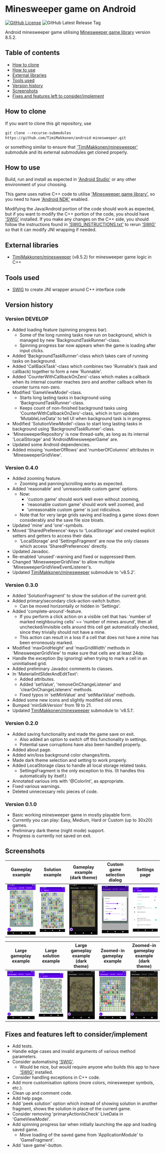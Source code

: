 # Minesweeper game on Android

[![GitHub License](https://img.shields.io/github/license/TimiMakkonen/android-minesweeper)](/LICENSE)
![GitHub Latest Release Tag](https://img.shields.io/github/v/tag/TimiMakkonen/android-minesweeper)

Android minesweeper game utilising [Minesweeper game library](https://github.com/TimiMakkonen/minesweeper) version 8.5.2.

## Table of contents

* [How to clone](#how-to-clone)
* [How to use](#how-to-use)
* [External libraries](#external-libraries)
* [Tools used](#tools-used)
* [Version history](#version-history)
* [Screenshots](#screenshots)
* [Fixes and features left to consider/implement](#fixes-and-features-left-to-considerimplement)

## How to clone

If you want to clone this git repository, use

```console
git clone --recurse-submodules https://github.com/TimiMakkonen/android-minesweeper.git
```

or something similar to ensure that ['TimiMakkonen/minesweeper'](https://github.com/TimiMakkonen/minesweeper) submodule and its external submodules get cloned properly.

## How to use

Build, run and install as expected in ['Android Studio'](https://developer.android.com/studio) or any other environment of your choosing.

This game uses native C++ code to utilise ['Minesweeper game library'](https://github.com/TimiMakkonen/minesweeper), so you need to have ['Android NDK'](https://developer.android.com/ndk) enabled.

Modifying the Java/Android portion of the code should work as expected, but if you want to modify the C++ portion of the code, you should have ['SWIG'](http://www.swig.org) installed. If you make any changes on the C++ side, you should follow the instructions found in ['SWIG_INSTRUCTIONS.txt'](/app/src/main/cpp/SWIG_INSTRUCTIONS.txt) to rerun ['SWIG'](http://www.swig.org) so that it can modify JNI wrapping if needed.

## External libraries

* [TimiMakkonen/minesweeper](https://github.com/TimiMakkonen/minesweeper) (v8.5.2) for minesweeper game logic in C++

## Tools used

* [SWIG](http://www.swig.org) to create JNI wrapper around C++ interface code

## Version history

### Version DEVELOP

* Added loading feature (spinning progress bar).
  * Some of the long running tasks now run on background, which is
    managed by new 'BackgroundTaskRunner'-class.
  * Spinning progress bar now appears when the game is loading after
    input clicks.
* Added 'BackgroundTaskRunner'-class which takes care of running tasks
  on background.
* Added 'CallBackTask'-class which combines two 'Runnable's (task and
  callback) together to form a new 'Runnable'.
* Added 'CounterWithCallbackOnZero'-class which makes a callback when
  its internal counter reaches zero and another callback when its
  counter turns non-zero.
* Modified 'GameViewModel'-class.
  * Starts long lasting tasks in background using
    'BackgroundTaskRunner'-class.
  * Keeps count of non-finished background tasks using
    'CounterWithCallbackOnZero'-class, which in turn updates
    'MutableLiveData' to tell UI when background task is in progress.
* Modified 'SolutionViewModel'-class to start long lasting tasks in
  background using 'BackgroundTaskRunner'-class.
* 'MinesweeperRepository' is now thread-safe, as long as its internal
  'LocalStorage' and 'AndroidMinesweeperGame' are.
* Updated some Android dependencies.
* Added missing 'numberOfRows' and 'numberOfColumns' attributes in
  'MinesweeperGridView'.

### Version 0.4.0

* Added zooming feature.
  * Zooming and panning/scrolling works as expected.
* Added 'reasonable' and 'unreasonable custom game' options.
  * Now:
    * 'custom game' should work well even without zooming,
    * 'reasonable custom game' should work well zoomed, and
    * 'unreasonable custom game' is just ridiculous.
  * Note that for very large grids saving and loading a game slows down
    considerably and the save file size bloats.
* Updated 'mine' and 'one'-symbols.
* Moved 'SharedPreference'-keys to 'LocalStorage' and created explicit
  setters and getters to access their data.
  * 'LocalStorage' and 'SettingsFragment' are now the only classes which
    access 'SharedPreferences' directly.
* Updated Javadoc.
* Re-enabled 'unused'-warning and fixed or suppressed them.
* Changed 'MinesweeperGridView' to allow multiple
  'MinesweeperGridViewEventListener's.
* Updated [TimiMakkonen/minesweeper](https://github.com/TimiMakkonen/minesweeper) submodule to 'v8.5.2'.


### Version 0.3.0

* Added 'SolutionFragment' to show the solution of the current grid.
* Added primary/secondary click-action-switch button.
  * Can be moved horizontally or hidden in 'Settings'.
* Added 'complete-around'-feature.
  * If you perform a click action on a visible cell that has: 'number of
    marked neighbouring cells' == 'number of mines around', then all
    unchecked/invisible cells around this cell get automatically
    checked, since they trivially should not have a mine.
  * This action can result in a loss if a cell that does not have a mine
    has been erroneously marked.
* Modified 'maxGridHeight' and 'maxGridWidth' methods in
  'MinesweeperGridView' to make sure that cells are at least 24dp.
* Handle the exception (by ignoring) when trying to mark a cell in an
  uninitialised grid.
* Added preliminary Javadoc comments to classes.
* In 'MaterialIntSliderAndEditText':
  * Added attributes.
  * Added 'setValue', 'removeOnChangeListener' and
    'clearOnChangeListeners' methods.
  * Fixed typos in 'setMinValue' and 'setMaxValue' methods.
* Added some new icons and slightly modified old ones.
* Bumped 'minSdkVersion' from 19 to 21.
* Updated [TimiMakkonen/minesweeper](https://github.com/TimiMakkonen/minesweeper) submodule to 'v8.5.1'.

### Version 0.2.0

* Added saving functionality and made the game save on exit.
  * Also added an option to switch off this functionality in settings.
  * Potential save corruptions have also been handled properly.
* Added about page.
* Added win/loss background color changes/tints.
* Made dark theme selection and setting to work properly.
* Added LocalStorage class to handle all local storage related tasks.
  * SettingsFragment is the only exception to this.
    (It handles this automatically by itself.)
* Annotated various ints with '@ColorInt', as appropriate.
* Fixed various warnings.
* Deleted unnecessary relic pieces of code.

### Version 0.1.0

* Basic working minesweeper game in mostly playable form.
* Currently you can play: Easy, Medium, Hard or Custom (up to 30x20) games.
* Preliminary dark theme (night mode) support.
* Progress is currently not saved on exit.

## Screenshots

Gameplay example | Solution example | Gameplay example (dark theme) | Custom game selection dialog | Settings page
-----------------|------------------|-------------------------------|------------------------------|--------------
[![Gameplay example](/screenshots/v0.3.0/GamePlay_v0.3.0.png "Gameplay example")](/screenshots/v0.3.0/GamePlay_v0.3.0.png) | [![Solution example](/screenshots/v0.3.0/Solution_v0.3.0.png "Solution example")](/screenshots/v0.3.0/Solution_v0.3.0.png) | [![Gameplay example (dark theme)](/screenshots/v0.3.0/GamePlay_DarkTheme_v0.3.0.png "Gameplay example (dark theme)")](/screenshots/v0.3.0/GamePlay_DarkTheme_v0.3.0.png) | [![Custom game selection dialog](/screenshots/v0.1.0/CustomGameSelection_v0.1.0.png "Custom game selection dialog")](/screenshots/v0.1.0/CustomGameSelection_v0.1.0.png) | [![Settings page](/screenshots/v0.3.0/Settings_v0.3.0.png "Settings page")](/screenshots/v0.3.0/Settings_v0.3.0.png)

Large gameplay example | Large solution example | Large gameplay example (dark theme) | Zoomed-in gameplay example | Zoomed-in gameplay example (dark theme)
-----------------------|------------------------|-------------------------------------|----------------------------|----------------------------------------
[![Large gameplay example](/screenshots/v0.4.0/GamePlay_LargeGame_v0.4.0.png "Large gameplay example")](/screenshots/v0.4.0/GamePlay_LargeGame_v0.4.0.png) | [![Large solution example](/screenshots/v0.4.0/Solution_LargeGame_v0.4.0.png "Large solution example")](/screenshots/v0.4.0/Solution_LargeGame_v0.4.0.png) | [![Large gameplay example (dark theme)](/screenshots/v0.4.0/GamePlay_DarkTheme_LargeGame_v0.4.0.png "Large gameplay example (dark theme)")](/screenshots/v0.4.0/GamePlay_DarkTheme_LargeGame_v0.4.0.png) | [![Zoomed-in gameplay example](/screenshots/v0.4.0/ZoomedIn_GamePlay_LargeGame_v0.4.0.png "Zoomed-in gameplay example")](/screenshots/v0.4.0/ZoomedIn_GamePlay_LargeGame_v0.4.0.png) | [![Zoomed-in gameplay example (dark theme)](/screenshots/v0.4.0/ZoomedIn_GamePlay_DarkTheme_LargeGame_v0.4.0.png "Zoomed-in gameplay example (dark theme)")](/screenshots/v0.4.0/ZoomedIn_GamePlay_DarkTheme_LargeGame_v0.4.0.png)

## Fixes and features left to consider/implement

* Add tests.
* Handle edge cases and invalid arguments of various method parameters.
* Consider automatising ['SWIG'](http://www.swig.org).
  * Would be nice, but would require anyone who builds this app to have ['SWIG'](http://www.swig.org) installed.
* Consider handling exceptions in C++ code.
* Add more customisation options (more colors, minesweeper symbols, etc.).
* Clean up and comment code.
* Add help page.
* Add 'peek solution' option which instead of showing solution in
  another fragment, shows the solution in place of the current game.
* Consider removing 'primaryActionIsCheck' LiveData in 'GameViewModel'.
* Add spinning progress bar when initially launching the app and loading saved game.
  * Move loading of the saved game from 'ApplicationModule' to 'GameFragment'.
* Add 'save game'-button.
